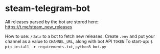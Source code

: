 # steam-telegram-bot

All releases parsed by the bot are stored here: https://t.me/steam_new_releases


How to use: `/data` to a bot to fetch new releases. Create `.env` and put your channel as a value to `CHANNEL_URL`, along with bot API `TOKEN`
To start-up: `$ pip install -r requirements.txt`, `python3 bot.py`
